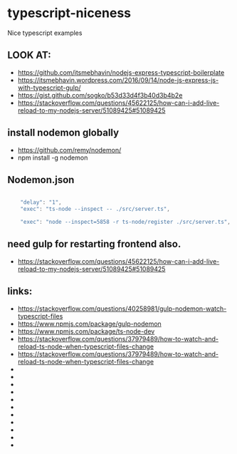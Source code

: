 # typescript-niceness
Nice typescript examples


## LOOK AT:
- https://github.com/itsmebhavin/nodejs-express-typescript-boilerplate
- https://itsmebhavin.wordpress.com/2016/09/14/node-js-express-js-with-typescript-gulp/
- https://gist.github.com/sogko/b53d33d4f3b40d3b4b2e
- https://stackoverflow.com/questions/45622125/how-can-i-add-live-reload-to-my-nodejs-server/51089425#51089425


## install nodemon globally
- https://github.com/remy/nodemon/
- npm install -g nodemon



## Nodemon.json

``` javascript

    "delay": "1",
    "exec": "ts-node --inspect -- ./src/server.ts",

    "exec": "node --inspect=5858 -r ts-node/register ./src/server.ts",

```


## need gulp for restarting frontend also.
- https://stackoverflow.com/questions/45622125/how-can-i-add-live-reload-to-my-nodejs-server/51089425#51089425

## links:
- https://stackoverflow.com/questions/40258981/gulp-nodemon-watch-typescript-files
- https://www.npmjs.com/package/gulp-nodemon
- https://www.npmjs.com/package/ts-node-dev
- https://stackoverflow.com/questions/37979489/how-to-watch-and-reload-ts-node-when-typescript-files-change
- https://stackoverflow.com/questions/37979489/how-to-watch-and-reload-ts-node-when-typescript-files-change
- 
- 
- 
- 
- 
- 
- 
- 
- 
- 
- 